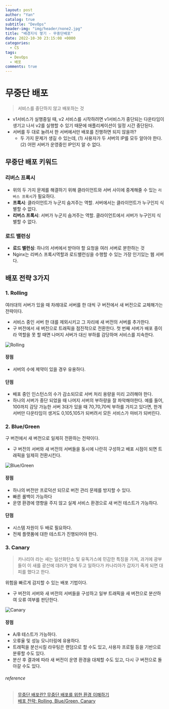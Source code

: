 ```yaml
---
layout: post
author: "Yan"
catalog: true
subtitle: "DevOps"
header-img: "img/header/none2.jpg"
title: "배경지식 쌓기 - 무중단배포"
date: 2022-10-30 23:15:08 +0000
categories:
  - CS
tags:
  - DevOps
  - 배포
comments: true
---
```


# 무중단 배포

> 서비스를 중단하지 않고 배포하는 것

- v1서비스가 실행중일 때, v2 서비스를 시작하려면 v1서비스가 중단되는 다운타임이 생기고 나서 v2를 실행할 수 있기 때문에 애플리케이션이 일정 시간 중단된다.
- 서버를 두 대로 늘려서 한 서버에서만 배포를 진행하면 되지 않을까?
  - 두 가지 문제가 생길 수 있는데, (1) 사용자가 두 서버의 IP를 모두 알아야 한다. (2) 어떤 서버가 운영중인 IP인지 알 수 없다.

## 무중단 배포 키워드 

### 리버스 프록시

- 위의 두 가지 문제를 해결하기 위해 클라이언트와 서버 사이에 중계해줄 수 있는 `리버스 프록시`가 필요하다.
- **프록시**: 클라이언트가 누군지 숨겨주는 역할. 서버에서는 클라이언트가 누구인지 식별할 수 없다.
- **리버스 프록시**: 서버가 누군지 숨겨주는 역할. 클라이언트에서 서버가 누구인지 식별할 수 없다.

### 로드 밸런싱

- **로드 밸런싱**: 하나의 서버에서 받아야 할 요청을 여러 서버로 분한하는 것
- Nginx는 리버스 프록시역할과 로드밸런싱을 수행할 수 있는 가장 인기있는 웹 서버다.

## 배포 전략 3가지

### 1. Rolling

여러대의 서버가 있을 때 차례대로 서버를 한 대씩 구 버전에서 새 버전으로 교체해가는 전략이다.
- 서비스 중인 서버 한 대를 제외시키고 그 자리에 새 버전의 서버를 추가한다.
- 구 버전에서 새 버전으로 트래픽을 점진적으로 전환한다. 첫 번째 서버가 배포 중이라 역할을 못 할 때면 나머지 서버가 대신 부하를 감당하며 서비스를 지속한다.

![Rolling](https://t1.daumcdn.net/cfile/tistory/99143F435C87397A09)

#### 장점
- 서버의 수에 제약이 있을 경우 유용하다.

#### 단점
- 배포 중인 인스턴스의 수가 감소되므로 서버 처리 용량을 미리 고려해야 한다.
-  하나의 서버가 중단 되었을 때 나머지 서버의 부하량을 잘 파악해야한다.
예를 들어, 100까지 감당 가능한 서버 3대가 있을 때 70,70,70씩 부하를 가지고 있다면,
한개 서버만 다운타임이 생겨도 0,105,105가 되버려서 모든 서비스가 마비가 되버린다.

### 2. Blue/Green

구 버전에서 새 버전으로 일제히 전환하는 전략이다.
- 구 버전의 서버와 새 버전의 서버들을 동시에 나란히 구성하고 배포 시점이 되면 트래픽을 일제히 전환시킨다.

![Blue/Green](https://t1.daumcdn.net/cfile/tistory/99A68F4E5C8739470D)

#### 장점
- 하나의 버전만 프로덕션 되므로 버전 관리 문제를 방지할 수 있다.
- 빠른 롤백이 가능하다
- 운영 환경에 영향을 주지 않고 실제 서비스 환경으로 새 버전 테스트가 가능하다.

#### 단점
- 시스템 자원이 두 배로 필요하다.
- 전체 플랫폼에 대한 테스트가 진행되어야 한다.

### 3. Canary

> 카나리아 라는 새는 일산화탄소 및 유독가스에 민감한 특징을 가져, 과거에 광부들이 이 새를 광산에 데러가 옆에 두고 일하다가 카나리아가 갑자기 죽게 되면 대피를 했다고 한다.

위험을 빠르게 감지할 수 있는 배포 기법이다.
- 구 버전의 서버와 새 버전의 서버들을 구성하고 일부 트래픽을 새 버전으로 분산하여 오류 여부를 판단한다.

![Canary](https://t1.daumcdn.net/cfile/tistory/99E6E74C5C8737EC0E)

#### 장점
- A/B 테스트가 가능하다.
- 오류율 및 성능 모니터링에 유용하다.
- 트래픽을 분산시킬 라우팅은 랜덤으로 할 수도 있고, 사용자 프로필 등을 기반으로 분류할 수도 있다.
- 분산 후 결과에 따라 새 버전이 운영 환경을 대체할 수도 있고, 다시 구 버전으로 돌아갈 수도 있다.

###### reference

> [무중단 배포란? 무중단 배포를 위한 환경 이해하기](https://velog.io/@znftm97/%EB%AC%B4%EC%A4%91%EB%8B%A8-%EB%B0%B0%ED%8F%AC%EB%A5%BC-%EC%9C%84%ED%95%9C-%ED%99%98%EA%B2%BD-%EC%9D%B4%ED%95%B4%ED%95%98%EA%B8%B0)  
> [배포 전략: Rolling, Blue/Green, Canary](https://onlywis.tistory.com/10)  